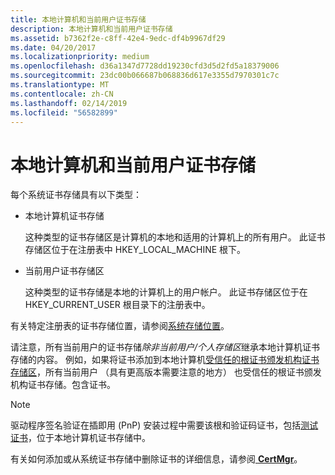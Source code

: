 ```yaml
---
title: 本地计算机和当前用户证书存储
description: 本地计算机和当前用户证书存储
ms.assetid: b7362f2e-c8ff-42e4-9edc-df4b9967df29
ms.date: 04/20/2017
ms.localizationpriority: medium
ms.openlocfilehash: d36a1347d7728dd19230cfd3d5d2fd5a18379006
ms.sourcegitcommit: 23dc00b066687b068836d617e3355d7970301c7c
ms.translationtype: MT
ms.contentlocale: zh-CN
ms.lasthandoff: 02/14/2019
ms.locfileid: "56582899"
---
```

# <a name="local-machine-and-current-user-certificate-stores"></a>本地计算机和当前用户证书存储


每个系统证书存储具有以下类型：

* 本地计算机证书存储

    这种类型的证书存储区是计算机的本地和适用的计算机上的所有用户。 此证书存储区位于在注册表中 HKEY_LOCAL_MACHINE 根下。

* 当前用户证书存储区

    这种类型的证书存储是本地的计算机上的用户帐户。 此证书存储区位于在 HKEY_CURRENT_USER 根目录下的注册表中。

有关特定注册表的证书存储位置，请参阅[系统存储位置](https://docs.microsoft.com/windows/desktop/seccrypto/system-store-locations)。

请注意，所有当前用户的证书存储*除非当前用户/个人存储区*继承本地计算机证书存储的内容。 例如，如果将证书添加到本地计算机[受信任的根证书颁发机构证书存储区](trusted-root-certification-authorities-certificate-store.md)，所有当前用户 （具有更高版本需要注意的地方） 也受信任的根证书颁发机构证书存储。包含证书。

>[!NOTE]
>驱动程序签名验证在插即用 (PnP) 安装过程中需要该根和验证码证书，包括[测试证书](test-certificates.md)，位于本地计算机证书存储中。

 

有关如何添加或从系统证书存储中删除证书的详细信息，请参阅[ **CertMgr**](https://msdn.microsoft.com/library/windows/hardware/ff543411)。

 

 





